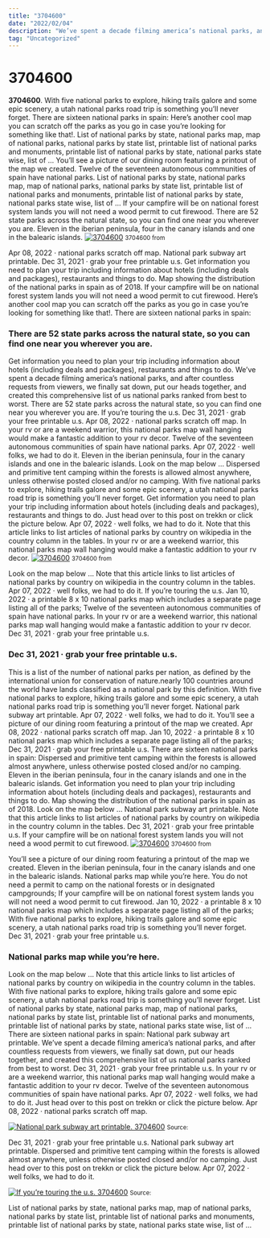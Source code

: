 ```yaml
---
title: "3704600"
date: "2022/02/04"
description: "We’ve spent a decade filming america’s national parks, and after countless requests from viewers, we finally sat down, put our heads together, and created this comprehensive list of us national parks ranked from best to worst."
tag: "Uncategorized"
---
```


# 3704600
**3704600**. With five national parks to explore, hiking trails galore and some epic scenery, a utah national parks road trip is something you’ll never forget. There are sixteen national parks in spain: Here’s another cool map you can scratch off the parks as you go in case you’re looking for something like that!. List of national parks by state, national parks map, map of national parks, national parks by state list, printable list of national parks and monuments, printable list of national parks by state, national parks state wise, list of … You’ll see a picture of our dining room featuring a printout of the map we created.
Twelve of the seventeen autonomous communities of spain have national parks. List of national parks by state, national parks map, map of national parks, national parks by state list, printable list of national parks and monuments, printable list of national parks by state, national parks state wise, list of … If your campfire will be on national forest system lands you will not need a wood permit to cut firewood. There are 52 state parks across the natural state, so you can find one near you wherever you are. Eleven in the iberian peninsula, four in the canary islands and one in the balearic islands.
[![3704600](37751789 "3704600")](37751789)
<small>3704600 from </small>

Apr 08, 2022 · national parks scratch off map. National park subway art printable. Dec 31, 2021 · grab your free printable u.s. Get information you need to plan your trip including information about hotels (including deals and packages), restaurants and things to do. Map showing the distribution of the national parks in spain as of 2018. If your campfire will be on national forest system lands you will not need a wood permit to cut firewood. Here’s another cool map you can scratch off the parks as you go in case you’re looking for something like that!. There are sixteen national parks in spain:

### There are 52 state parks across the natural state, so you can find one near you wherever you are.
Get information you need to plan your trip including information about hotels (including deals and packages), restaurants and things to do. We’ve spent a decade filming america’s national parks, and after countless requests from viewers, we finally sat down, put our heads together, and created this comprehensive list of us national parks ranked from best to worst. There are 52 state parks across the natural state, so you can find one near you wherever you are. If you’re touring the u.s. Dec 31, 2021 · grab your free printable u.s. Apr 08, 2022 · national parks scratch off map. In your rv or are a weekend warrior, this national parks map wall hanging would make a fantastic addition to your rv decor. Twelve of the seventeen autonomous communities of spain have national parks. Apr 07, 2022 · well folks, we had to do it. Eleven in the iberian peninsula, four in the canary islands and one in the balearic islands. Look on the map below … Dispersed and primitive tent camping within the forests is allowed almost anywhere, unless otherwise posted closed and/or no camping. With five national parks to explore, hiking trails galore and some epic scenery, a utah national parks road trip is something you’ll never forget.
Get information you need to plan your trip including information about hotels (including deals and packages), restaurants and things to do. Just head over to this post on trekkn or click the picture below. Apr 07, 2022 · well folks, we had to do it. Note that this article links to list articles of national parks by country on wikipedia in the country column in the tables. In your rv or are a weekend warrior, this national parks map wall hanging would make a fantastic addition to your rv decor.
[![3704600](37751789 "3704600")](37751789)
<small>3704600 from </small>

Look on the map below … Note that this article links to list articles of national parks by country on wikipedia in the country column in the tables. Apr 07, 2022 · well folks, we had to do it. If you’re touring the u.s. Jan 10, 2022 · a printable 8 x 10 national parks map which includes a separate page listing all of the parks; Twelve of the seventeen autonomous communities of spain have national parks. In your rv or are a weekend warrior, this national parks map wall hanging would make a fantastic addition to your rv decor. Dec 31, 2021 · grab your free printable u.s.

### Dec 31, 2021 · grab your free printable u.s.
This is a list of the number of national parks per nation, as defined by the international union for conservation of nature.nearly 100 countries around the world have lands classified as a national park by this definition. With five national parks to explore, hiking trails galore and some epic scenery, a utah national parks road trip is something you’ll never forget. National park subway art printable. Apr 07, 2022 · well folks, we had to do it. You’ll see a picture of our dining room featuring a printout of the map we created. Apr 08, 2022 · national parks scratch off map. Jan 10, 2022 · a printable 8 x 10 national parks map which includes a separate page listing all of the parks; Dec 31, 2021 · grab your free printable u.s. There are sixteen national parks in spain: Dispersed and primitive tent camping within the forests is allowed almost anywhere, unless otherwise posted closed and/or no camping. Eleven in the iberian peninsula, four in the canary islands and one in the balearic islands. Get information you need to plan your trip including information about hotels (including deals and packages), restaurants and things to do. Map showing the distribution of the national parks in spain as of 2018.
Look on the map below … National park subway art printable. Note that this article links to list articles of national parks by country on wikipedia in the country column in the tables. Dec 31, 2021 · grab your free printable u.s. If your campfire will be on national forest system lands you will not need a wood permit to cut firewood.
[![3704600](37751789 "3704600")](37751789)
<small>3704600 from </small>

You’ll see a picture of our dining room featuring a printout of the map we created. Eleven in the iberian peninsula, four in the canary islands and one in the balearic islands. National parks map while you’re here. You do not need a permit to camp on the national forests or in designated campgrounds; If your campfire will be on national forest system lands you will not need a wood permit to cut firewood. Jan 10, 2022 · a printable 8 x 10 national parks map which includes a separate page listing all of the parks; With five national parks to explore, hiking trails galore and some epic scenery, a utah national parks road trip is something you’ll never forget. Dec 31, 2021 · grab your free printable u.s.

### National parks map while you’re here.
Look on the map below … Note that this article links to list articles of national parks by country on wikipedia in the country column in the tables. With five national parks to explore, hiking trails galore and some epic scenery, a utah national parks road trip is something you’ll never forget. List of national parks by state, national parks map, map of national parks, national parks by state list, printable list of national parks and monuments, printable list of national parks by state, national parks state wise, list of … There are sixteen national parks in spain: National park subway art printable. We’ve spent a decade filming america’s national parks, and after countless requests from viewers, we finally sat down, put our heads together, and created this comprehensive list of us national parks ranked from best to worst. Dec 31, 2021 · grab your free printable u.s. In your rv or are a weekend warrior, this national parks map wall hanging would make a fantastic addition to your rv decor. Twelve of the seventeen autonomous communities of spain have national parks. Apr 07, 2022 · well folks, we had to do it. Just head over to this post on trekkn or click the picture below. Apr 08, 2022 · national parks scratch off map.


[![National park subway art printable. 3704600](https://www.kohls.com/product/prd-5577898/stupell-home-decor-national-parks-map-plaque-wall-art.jsp?skuid=37751789&amp;CID=seo_offers&amp;utm_campaign=SAG&amp;utm_medium=organic&amp;utm_source=google&amp;utm_product=37751789 "3704600")](37751789)
<small>Source: </small>

Dec 31, 2021 · grab your free printable u.s. National park subway art printable. Dispersed and primitive tent camping within the forests is allowed almost anywhere, unless otherwise posted closed and/or no camping. Just head over to this post on trekkn or click the picture below. Apr 07, 2022 · well folks, we had to do it.

[![If you’re touring the u.s. 3704600](https://www.kohls.com/product/prd-5577898/stupell-home-decor-national-parks-map-plaque-wall-art.jsp?skuid=37751789&amp;CID=seo_offers&amp;utm_campaign=SAG&amp;utm_medium=organic&amp;utm_source=google&amp;utm_product=37751789 "3704600")](37751789)
<small>Source: </small>

List of national parks by state, national parks map, map of national parks, national parks by state list, printable list of national parks and monuments, printable list of national parks by state, national parks state wise, list of …

